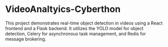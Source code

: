 # VideoAnaltyics-Cyberthon
This project demonstrates real-time object detection in videos using a React frontend and a Flask backend. It utilizes the YOLO model for object detection, Celery for asynchronous task management, and Redis for message brokering.
